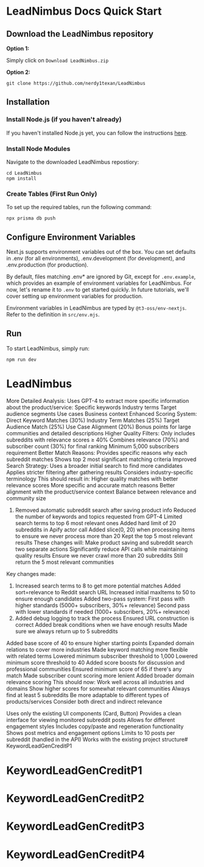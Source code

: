# LeadNimbus Docs Quick Start

## Download the LeadNimbus repository

**Option 1:**

Simply click on `Download LeadNimbus.zip`

**Option 2:** 

```console
git clone https://github.com/nerdy1texan/LeadNimbus
```

## Installation

### Install Node.js (if you haven't already)

If you haven't installed Node.js yet, you can follow the instructions [here](https://nodejs.org/en/learn/getting-started/how-to-install-nodejs).

### Install Node Modules

Navigate to the downloaded LeadNimbus repostiory:

```console
cd LeadNimbus
npm install
```

### Create Tables (First Run Only)

To set up the required tables, run the following command:

```console
npx prisma db push
```

## Configure Environment Variables

Next.js supports environment variables out of the box. You can set defaults in .env (for all environments), .env.development (for development), and .env.production (for production).

By default, files matching .env\* are ignored by Git, except for `.env.example`, which provides an example of environment variables for LeadNimbus. For now, let's rename it to `.env` to get started quickly. In future tutorials, we'll cover setting up environment variables for production.

Environment variables in LeadNimbus are typed by `@t3-oss/env-nextjs`. Refer to the definition in `src/env.mjs`.

## Run

To start LeadNimbus, simply run:

```console
npm run dev
```
# LeadNimbus

More Detailed Analysis: Uses GPT-4 to extract more specific information about the product/service:
Specific keywords
Industry terms
Target audience segments
Use cases
Business context
Enhanced Scoring System:
Direct Keyword Matches (30%)
Industry Term Matches (25%)
Target Audience Match (25%)
Use Case Alignment (20%)
Bonus points for large communities and detailed descriptions
Higher Quality Filters:
Only includes subreddits with relevance scores ≥ 40%
Combines relevance (70%) and subscriber count (30%) for final ranking
Minimum 5,000 subscribers requirement
Better Match Reasons:
Provides specific reasons why each subreddit matches
Shows top 2 most significant matching criteria
Improved Search Strategy:
Uses a broader initial search to find more candidates
Applies stricter filtering after gathering results
Considers industry-specific terminology
This should result in:
Higher quality matches with better relevance scores
More specific and accurate match reasons
Better alignment with the product/service context
Balance between relevance and community size


1. Removed automatic subreddit search after saving product info
Reduced the number of keywords and topics requested from GPT-4
Limited search terms to top 6 most relevant ones
Added hard limit of 20 subreddits in Apify actor call
Added slice(0, 20) when processing items to ensure we never process more than 20
Kept the top 5 most relevant results
These changes will:
Make product saving and subreddit search two separate actions
Significantly reduce API calls while maintaining quality results
Ensure we never crawl more than 20 subreddits
Still return the 5 most relevant communities

Key changes made:
1. Increased search terms to 8 to get more potential matches
Added sort=relevance to Reddit search URL
Increased initial maxItems to 50 to ensure enough candidates
Added two-pass system:
First pass with higher standards (5000+ subscribers, 30%+ relevance)
Second pass with lower standards if needed (1000+ subscribers, 20%+ relevance)
5. Added debug logging to track the process
Ensured URL construction is correct
Added break conditions when we have enough results
Made sure we always return up to 5 subreddits


Added base score of 40 to ensure higher starting points
Expanded domain relations to cover more industries
Made keyword matching more flexible with related terms
Lowered minimum subscriber threshold to 1,000
Lowered minimum score threshold to 40
Added score boosts for discussion and professional communities
Ensured minimum score of 65 if there's any match
Made subscriber count scoring more lenient
Added broader domain relevance scoring
This should now:
Work well across all industries and domains
Show higher scores for somewhat relevant communities
Always find at least 5 subreddits
Be more adaptable to different types of products/services
Consider both direct and indirect relevance


Uses only the existing UI components (Card, Button)
Provides a clean interface for viewing monitored subreddit posts
Allows for different engagement styles
Includes copy/paste and regeneration functionality
Shows post metrics and engagement options
Limits to 10 posts per subreddit (handled in the API)
Works with the existing project structure# KeywordLeadGenCreditP1
# KeywordLeadGenCreditP1
# KeywordLeadGenCreditP2
# KeywordLeadGenCreditP3
# KeywordLeadGenCreditP4
